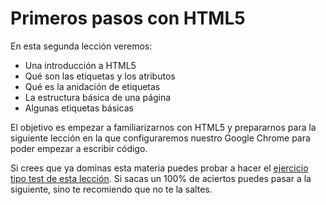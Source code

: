 # Primeros pasos con HTML5

En esta segunda lección veremos:
* Una introducción a HTML5
* Qué son las etiquetas y los atributos
* Qué es la anidación de etiquetas
* La estructura básica de una página
* Algunas etiquetas básicas

El objetivo es empezar a familiarizarnos con HTML5 y prepararnos para la siguiente lección en la que configuraremos nuestro Google Chrome para poder empezar a escribir código.

Si crees que ya dominas esta materia puedes probar a hacer el [ejercicio tipo test de esta lección](http://www.cursohtml5desdecero.com/tests/leccion2.html). Si sacas un 100% de aciertos puedes pasar a la siguiente, sino te recomiendo que no te la saltes.